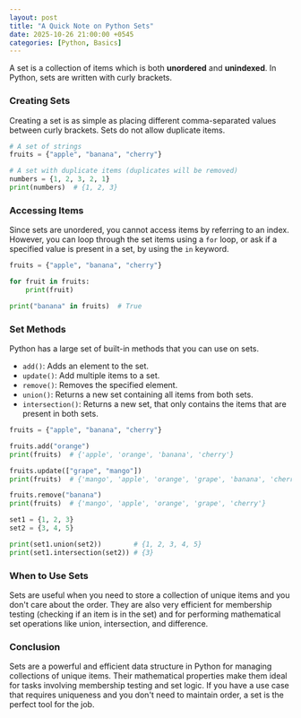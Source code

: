 ```yaml
---
layout: post
title: "A Quick Note on Python Sets"
date: 2025-10-26 21:00:00 +0545
categories: [Python, Basics]
---
```


A set is a collection of items which is both **unordered** and **unindexed**. In Python, sets are written with curly brackets.

### Creating Sets

Creating a set is as simple as placing different comma-separated values between curly brackets. Sets do not allow duplicate items.

```python
# A set of strings
fruits = {"apple", "banana", "cherry"}

# A set with duplicate items (duplicates will be removed)
numbers = {1, 2, 3, 2, 1}
print(numbers)  # {1, 2, 3}
```

### Accessing Items

Since sets are unordered, you cannot access items by referring to an index. However, you can loop through the set items using a `for` loop, or ask if a specified value is present in a set, by using the `in` keyword.

```python
fruits = {"apple", "banana", "cherry"}

for fruit in fruits:
    print(fruit)

print("banana" in fruits)  # True
```

### Set Methods

Python has a large set of built-in methods that you can use on sets.

- `add()`: Adds an element to the set.
- `update()`: Add multiple items to a set.
- `remove()`: Removes the specified element.
- `union()`: Returns a new set containing all items from both sets.
- `intersection()`: Returns a new set, that only contains the items that are present in both sets.

```python
fruits = {"apple", "banana", "cherry"}

fruits.add("orange")
print(fruits)  # {'apple', 'orange', 'banana', 'cherry'}

fruits.update(["grape", "mango"])
print(fruits)  # {'mango', 'apple', 'orange', 'grape', 'banana', 'cherry'}

fruits.remove("banana")
print(fruits)  # {'mango', 'apple', 'orange', 'grape', 'cherry'}

set1 = {1, 2, 3}
set2 = {3, 4, 5}

print(set1.union(set2))        # {1, 2, 3, 4, 5}
print(set1.intersection(set2)) # {3}
```

### When to Use Sets

Sets are useful when you need to store a collection of unique items and you don't care about the order. They are also very efficient for membership testing (checking if an item is in the set) and for performing mathematical set operations like union, intersection, and difference.

### Conclusion

Sets are a powerful and efficient data structure in Python for managing collections of unique items. Their mathematical properties make them ideal for tasks involving membership testing and set logic. If you have a use case that requires uniqueness and you don't need to maintain order, a set is the perfect tool for the job.
